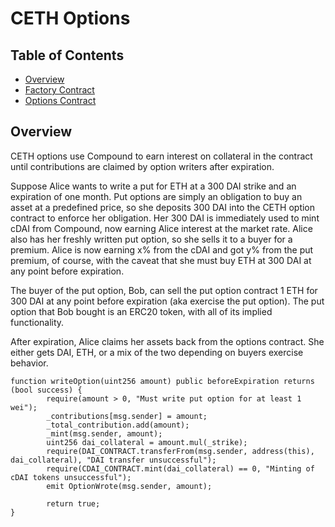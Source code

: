 # CETH Options

## Table of Contents
- [Overview](#Overview)
- [Factory Contract](#Factory)
- [Options Contract](#Options)

## Overview
CETH options use Compound to earn interest on collateral in the contract until contributions are claimed by option writers after expiration.

Suppose Alice wants to write a put for ETH at a 300 DAI strike and an expiration of one month. Put options are simply an obligation to buy an asset at a predefined price, so she deposits 300 DAI into the CETH option contract to enforce her obligation. Her 300 DAI is immediately used to mint cDAI from Compound, now earning Alice interest at the market rate. Alice also has her freshly written put option, so she sells it to a buyer for a premium. Alice is now earning x% from the cDAI and got y% from the put premium, of course, with the caveat that she must buy ETH at 300 DAI at any point before expiration. 

The buyer of the put option, Bob, can sell the put option contract 1 ETH for 300 DAI at any point before expiration (aka exercise the put option). The put option that Bob bought is an ERC20 token, with all of its implied functionality.

After expiration, Alice claims her assets back from the options contract. She either gets DAI, ETH, or a mix of the two depending on buyers exercise behavior.



```solidity
function writeOption(uint256 amount) public beforeExpiration returns (bool success) {
        require(amount > 0, "Must write put option for at least 1 wei");
        _contributions[msg.sender] = amount;
        _total_contribution.add(amount);
        _mint(msg.sender, amount);
        uint256 dai_collateral = amount.mul(_strike);
        require(DAI_CONTRACT.transferFrom(msg.sender, address(this), dai_collateral), "DAI transfer unsuccessful");
        require(CDAI_CONTRACT.mint(dai_collateral) == 0, "Minting of cDAI tokens unsuccessful");
        emit OptionWrote(msg.sender, amount);
        
        return true;
}
```
